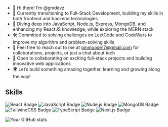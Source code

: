 - 👋 Hi there! I’m @gmdevz
- 🌱 Currently transitioning to Full-Stack Development, building my skills in both frontend and backend technologies
- 🚀 Diving deep into JavaScript, Node.js, Express, MongoDB, and enhancing my ReactJS knowledge, while exploring the MERN stack
- 🛠️ Committed to solving challenges on LeetCode and CodeWars to improve my algorithm and problem-solving skills
- 💬 Feel free to reach out to me at gmmoose17@gmail.com for collaborations, projects, or just a chat about tech
- 🤝 Open to collaborating on exciting full-stack projects and building innovative web applications
- 🌍 Let’s build something amazing together, learning and growing along the way!

## Skills

![React Badge](https://img.shields.io/badge/React-000000?style=flat-square&logo=react&logoColor=61DAFB) 
![JavaScript Badge](https://img.shields.io/badge/JavaScript-000000?style=flat-square&logo=javascript&logoColor=F7DF1E) 
![Node.js Badge](https://img.shields.io/badge/Node.js-000000?style=flat-square&logo=node.js&logoColor=8CC84B) 
![MongoDB Badge](https://img.shields.io/badge/MongoDB-000000?style=flat-square&logo=mongodb&logoColor=47A248) 
![TailwindCSS Badge](https://img.shields.io/badge/TailwindCSS-000000?style=flat-square&logo=tailwindcss&logoColor=38B2AC) 
![TypeScript Badge](https://img.shields.io/badge/TypeScript-000000?style=flat-square&logo=typescript&logoColor=3178C6) 
![Next.js Badge](https://img.shields.io/badge/Next.js-000000?style=flat-square&logo=next.js&logoColor=000000)



![Your GitHub stats](https://github-readme-stats.vercel.app/api?username=gmdevz&show_icons=true&theme=dark)



<!-- 💞️ I’m looking to collaborate on ... --->
<!---
gmmoose20/gmmoose20 is a ✨ special ✨ repository because its `README.md` (this file) appears on your GitHub profile.
You can click the Preview link to take a look at your changes.
--->
